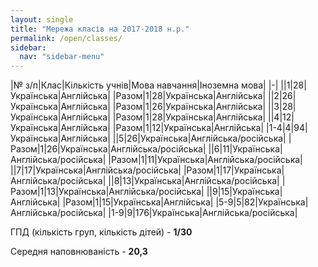 ```yaml
---
layout: single
title: "Мережа класів на 2017-2018 н.р."
permalink: /open/classes/
sidebar:
  nav: "sidebar-menu"
---
```


|№ з/п|Клас|Кількість учнів|Мова навчання|Іноземна мова|
|-|
||1|28|Українська|Англійська|
|Разом|1|28|Українська|Англійська|
||2|26|Українська|Англійська|
|Разом|1|26|Українська|Англійська|
||3|28|Українська|Англійська|
|Разом|1|28|Українська|Англійська|
||4|12|Українська|Англійська|
|Разом|1|12|Українська|Англійська|
|1-4|4|94|Українська|Англійська|
||5|26|Українська|Англійська/російська|
|Разом|1|26|Українська|Англійська/російська|
||6|11|Українська|Англійська/російська|
|Разом|1|11|Українська|Англійська/російська|
||7|17|Українська|Англійська/російська|
|Разом|1|17|Українська|Англійська/російська|
||8|13|Українська|Англійська/російська|
|Разом|1|13|Українська|Англійська/російська|
||9|15|Українська|Англійська|
|Разом|1|15|Українська|Англійська|
|5-9|5|82|Українська|Англійська/російська|
|1-9|9|176|Українська|Англійська/російська|

ГПД (кількість груп, кількість дітей) - **1/30**

Середня наповнюваність - **20,3**
